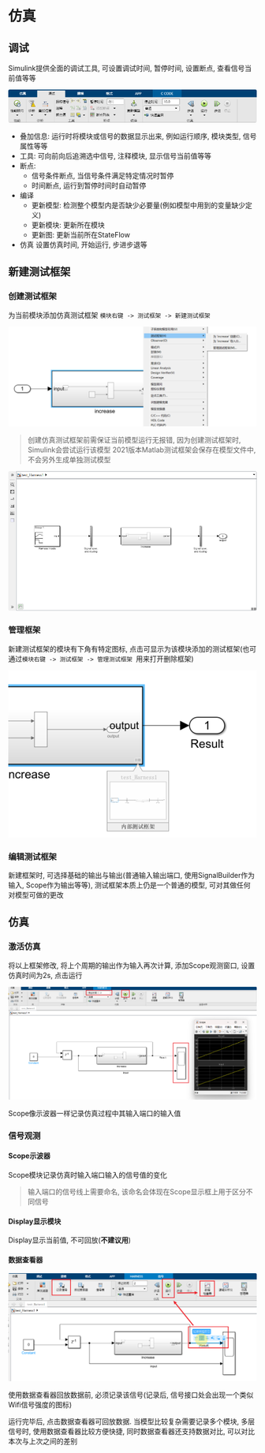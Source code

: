 # 仿真

## 调试

Simulink提供全面的调试工具, 可设置调试时间, 暂停时间, 设置断点, 查看信号当前值等等

![Debug菜单栏](vx_images/418706189259401.png)

- 叠加信息: 运行时将模块或信号的数据显示出来, 例如运行顺序, 模块类型, 信号属性等等
- 工具: 可向前向后追溯选中信号, 注释模块, 显示信号当前值等等
- 断点:
    - 信号条件断点, 当信号条件满足特定情况时暂停
    - 时间断点, 运行到暂停时间时自动暂停
- 编译
    - 更新模型: 检测整个模型内是否缺少必要量(例如模型中用到的变量缺少定义)
    - 更新模块: 更新所在模块
    - 更新图: 更新当前所在StateFlow
- 仿真 设置仿真时间, 开始运行, 步进步退等



## 新建测试框架

### 创建测试框架

为当前模块添加仿真测试框架 `模块右键 -> 测试框架 -> 新建测试框架 `

![创建仿真框架](vx_images/585569732443110.png)

> 创建仿真测试框架前需保证当前模型运行无报错, 因为创建测试框架时, Simulink会尝试运行该模型
> 2021版本Matlab测试框架会保存在模型文件中, 不会另外生成单独测试模型

![使用SinalBuilder作为输入, ouport作为输出的测试框架](vx_images/121312547470830.png)

### 管理框架

新建测试框架的模块有下角有特定图标, 点击可显示为该模块添加的测试框架(也可通过`模块右键 -> 测试框架 -> 管理测试框架 `用来打开删除框架)

![管理测试框架](vx_images/153464681383819.png)

### 编辑测试框架

新建框架时, 可选择基础的输出与输出(普通输入输出端口, 使用SignalBuilder作为输入, Scope作为输出等等), 测试框架本质上仍是一个普通的模型, 可对其做任何对模型可做的更改

## 仿真

### 激活仿真

将以上框架修改, 将上个周期的输出作为输入再次计算, 添加Scope观测窗口, 设置仿真时间为2s, 点击运行

![测试框架仿真](vx_images/16983364535464.png)

Scope像示波器一样记录仿真过程中其输入端口的输入值

### 信号观测

#### Scope示波器

Scope模块记录仿真时输入端口输入的信号值的变化

> 输入端口的信号线上需要命名, 该命名会体现在Scope显示框上用于区分不同信号

#### Display显示模块

Display显示当前值, 不可回放(**不建议用**)

#### 数据查看器

![使用数据查看器记录分析数据](vx_images/518627170332447.png)

使用数据查看器回放数据前, 必须记录该信号(记录后, 信号接口处会出现一个类似Wifi信号强度的图标)

运行完毕后, 点击数据查看器可回放数据. 当模型比较复杂需要记录多个模块, 多层信号时, 使用数据查看器比较方便快捷, 同时数据查看器还支持数据对比, 可以对比本次与上次之间的差别

